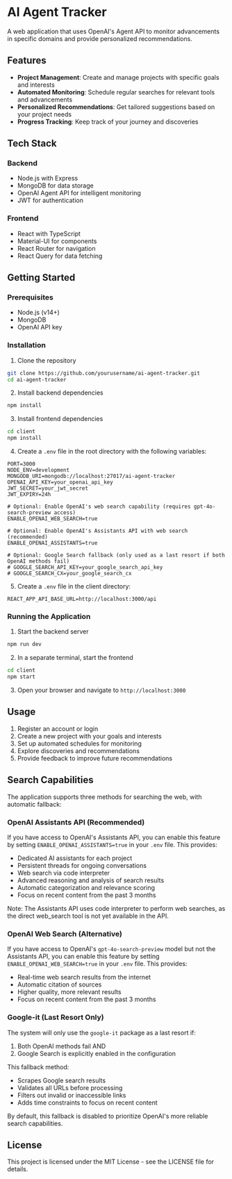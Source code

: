 # AI Agent Tracker

A web application that uses OpenAI's Agent API to monitor advancements in specific domains and provide personalized recommendations.

## Features

- **Project Management**: Create and manage projects with specific goals and interests
- **Automated Monitoring**: Schedule regular searches for relevant tools and advancements
- **Personalized Recommendations**: Get tailored suggestions based on your project needs
- **Progress Tracking**: Keep track of your journey and discoveries

## Tech Stack

### Backend
- Node.js with Express
- MongoDB for data storage
- OpenAI Agent API for intelligent monitoring
- JWT for authentication

### Frontend
- React with TypeScript
- Material-UI for components
- React Router for navigation
- React Query for data fetching

## Getting Started

### Prerequisites
- Node.js (v14+)
- MongoDB
- OpenAI API key

### Installation

1. Clone the repository
```bash
git clone https://github.com/yourusername/ai-agent-tracker.git
cd ai-agent-tracker
```

2. Install backend dependencies
```bash
npm install
```

3. Install frontend dependencies
```bash
cd client
npm install
```

4. Create a `.env` file in the root directory with the following variables:
```
PORT=3000
NODE_ENV=development
MONGODB_URI=mongodb://localhost:27017/ai-agent-tracker
OPENAI_API_KEY=your_openai_api_key
JWT_SECRET=your_jwt_secret
JWT_EXPIRY=24h

# Optional: Enable OpenAI's web search capability (requires gpt-4o-search-preview access)
ENABLE_OPENAI_WEB_SEARCH=true

# Optional: Enable OpenAI's Assistants API with web search (recommended)
ENABLE_OPENAI_ASSISTANTS=true

# Optional: Google Search fallback (only used as a last resort if both OpenAI methods fail)
# GOOGLE_SEARCH_API_KEY=your_google_search_api_key
# GOOGLE_SEARCH_CX=your_google_search_cx
```

5. Create a `.env` file in the client directory:
```
REACT_APP_API_BASE_URL=http://localhost:3000/api
```

### Running the Application

1. Start the backend server
```bash
npm run dev
```

2. In a separate terminal, start the frontend
```bash
cd client
npm start
```

3. Open your browser and navigate to `http://localhost:3000`

## Usage

1. Register an account or login
2. Create a new project with your goals and interests
3. Set up automated schedules for monitoring
4. Explore discoveries and recommendations
5. Provide feedback to improve future recommendations

## Search Capabilities

The application supports three methods for searching the web, with automatic fallback:

### OpenAI Assistants API (Recommended)

If you have access to OpenAI's Assistants API, you can enable this feature by setting `ENABLE_OPENAI_ASSISTANTS=true` in your `.env` file. This provides:

- Dedicated AI assistants for each project
- Persistent threads for ongoing conversations
- Web search via code interpreter
- Advanced reasoning and analysis of search results
- Automatic categorization and relevance scoring
- Focus on recent content from the past 3 months

Note: The Assistants API uses code interpreter to perform web searches, as the direct web_search tool is not yet available in the API.

### OpenAI Web Search (Alternative)

If you have access to OpenAI's `gpt-4o-search-preview` model but not the Assistants API, you can enable this feature by setting `ENABLE_OPENAI_WEB_SEARCH=true` in your `.env` file. This provides:

- Real-time web search results from the internet
- Automatic citation of sources
- Higher quality, more relevant results
- Focus on recent content from the past 3 months

### Google-it (Last Resort Only)

The system will only use the `google-it` package as a last resort if:
1. Both OpenAI methods fail AND
2. Google Search is explicitly enabled in the configuration

This fallback method:
- Scrapes Google search results
- Validates all URLs before processing
- Filters out invalid or inaccessible links
- Adds time constraints to focus on recent content

By default, this fallback is disabled to prioritize OpenAI's more reliable search capabilities.

## License

This project is licensed under the MIT License - see the LICENSE file for details.